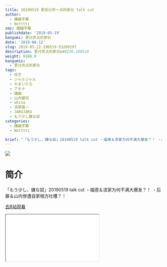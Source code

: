 ```yaml
---
title: 20190519 更加讨厌一点的家伙 talk cut
author:
  - 鎌鼬字幕
  - Notttti
zmz: 鎌鼬字幕
publishdate: '2019-05-19'
bangumi: 更讨厌点的家伙
date: '2019-08-12'
slug: 2019-05-22-190519-53209297
description: 更讨厌点的家伙&#8226;190519
weight: 9188.0
bangumis:
  - 更讨厌点的家伙
tags:
  - 综艺
  - ジャルジャル
  - かまいたち
  - アキナ
  - 镰鼬
  - 山内健司
  - akina
  - 滨家隆一
  - JARUJARU
  - もう少し嫌な奴
categories:
  - 鎌鼬字幕
  - Notttti

brief: "「もう少し、嫌な奴」20190519 talk cut ・福德＆滨家为何不满大爆发？！ ・后藤＆山内惨遭自家相方吐槽？！"
---
```

![](https://raw.githubusercontent.com/tcgriffith/owaraisite/master/static/tmpimg/f91c560f3ad0ced34b608ab12c057d1a5fde7476.jpg.480.jpg)
# 简介  
「もう少し、嫌な奴」20190519 talk cut
・福德＆滨家为何不满大爆发？！
・后藤＆山内惨遭自家相方吐槽？！  

[去B站观看](https://www.bilibili.com/video/av53209297/)
<div class ="resp-container"><iframe class="testiframe" src="//player.bilibili.com/player.html?aid=53209297"", scrolling="no", allowfullscreen="true" > </iframe></div> 
